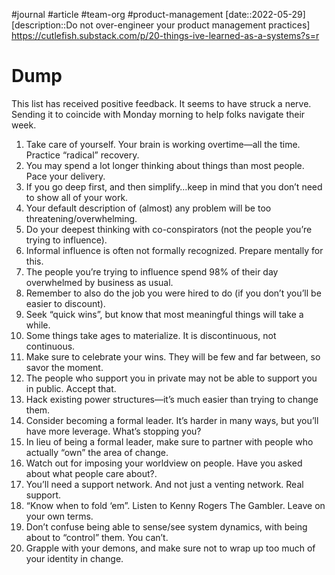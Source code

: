 #journal #article #team-org #product-management 
[date::2022-05-29]
[description::Do not over-engineer your product management practices]
https://cutlefish.substack.com/p/20-things-ive-learned-as-a-systems?s=r
# Dump
This list has received positive feedback. It seems to have struck a nerve. Sending it to coincide with Monday morning to help folks navigate their week.
1.  Take care of yourself. Your brain is working overtime—all the time. Practice “radical” recovery.
2.  You may spend a lot longer thinking about things than most people. Pace your delivery.
3.  If you go deep first, and then simplify…keep in mind that you don’t need to show all of your work.
4.  Your default description of (almost) any problem will be too threatening/overwhelming.
5.  Do your deepest thinking with co-conspirators (not the people you’re trying to influence).
6.  Informal influence is often not formally recognized. Prepare mentally for this.
7.  The people you’re trying to influence spend 98% of their day overwhelmed by business as usual.
8.  Remember to also do the job you were hired to do (if you don’t you’ll be easier to discount).
9.  Seek “quick wins”, but know that most meaningful things will take a while.
10.  Some things take ages to materialize. It is discontinuous, not continuous.
11.  Make sure to celebrate your wins. They will be few and far between, so savor the moment.
12.  The people who support you in private may not be able to support you in public. Accept that.
13.  Hack existing power structures—it’s much easier than trying to change them.
14.  Consider becoming a formal leader. It’s harder in many ways, but you’ll have more leverage. What’s stopping you?
15.  In lieu of being a formal leader, make sure to partner with people who actually “own” the area of change.
16.  Watch out for imposing your worldview on people. Have you asked about what people care about?.
17.  You’ll need a support network. And not just a venting network. Real support.
18.  “Know when to fold ‘em”. Listen to Kenny Rogers The Gambler. Leave on your own terms.
19.  Don’t confuse being able to sense/see system dynamics, with being about to “control” them. You can’t.
20.  Grapple with your demons, and make sure not to wrap up too much of your identity in change.